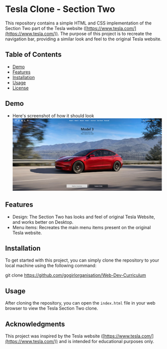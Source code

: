 # Tesla Clone - Section Two

This repository contains a simple HTML and CSS implementation of the Section Two part of the Tesla website ([https://www.tesla.com/](https://www.tesla.com/)). The purpose of this project is to recreate the navigation bar, providing a similar look and feel to the original Tesla website.

## Table of Contents

- [Demo](#demo)
- [Features](#features)
- [Installation](#installation)
- [Usage](#usage)
- [License](#license)

## Demo

* Here's screenshot of how it should look 
![DEMO](DEMO.png)

## Features

- Design: The Section Two has looks and feel of original Tesla Website, and works better on Desktop.
- Menu items: Recreates the main menu items present on the original Tesla website.

## Installation

To get started with this project, you can simply clone the repository to your local machine using the following command:

git clone https://github.com/gogirlorganisation/Web-Dev-Curriculum


## Usage

After cloning the repository, you can open the `index.html` file in your web browser to view the Tesla Section Two clone.

## Acknowledgments

This project was inspired by the Tesla website ([https://www.tesla.com/](https://www.tesla.com/)) and is intended for educational purposes only.